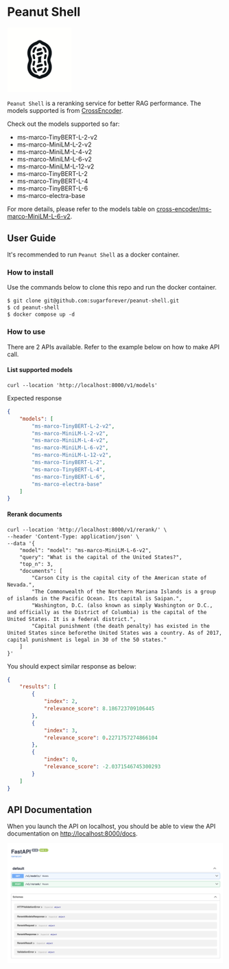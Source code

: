 # Peanut Shell

<img src="docs/images/logo.png" width=150 />

`Peanut Shell` is a reranking service for better RAG performance. The models supported is from [CrossEncoder](https://huggingface.co/cross-encoder).

Check out the models supported so far:

- ms-marco-TinyBERT-L-2-v2
- ms-marco-MiniLM-L-2-v2
- ms-marco-MiniLM-L-4-v2
- ms-marco-MiniLM-L-6-v2
- ms-marco-MiniLM-L-12-v2
- ms-marco-TinyBERT-L-2
- ms-marco-TinyBERT-L-4
- ms-marco-TinyBERT-L-6
- ms-marco-electra-base

For more details, please refer to the models table on [cross-encoder/ms-marco-MiniLM-L-6-v2](https://huggingface.co/cross-encoder/ms-marco-MiniLM-L-6-v2).

## User Guide

It's recommended to run `Peanut Shell` as a docker container.

### How to install

Use the commands below to clone this repo and run the docker container.

```shell
$ git clone git@github.com:sugarforever/peanut-shell.git
$ cd peanut-shell
$ docker compose up -d
```

### How to use

There are 2 APIs available. Refer to the example below on how to make API call.

#### List supported models

```shell
curl --location 'http://localhost:8000/v1/models'
```

Expected response

```json
{
    "models": [
        "ms-marco-TinyBERT-L-2-v2",
        "ms-marco-MiniLM-L-2-v2",
        "ms-marco-MiniLM-L-4-v2",
        "ms-marco-MiniLM-L-6-v2",
        "ms-marco-MiniLM-L-12-v2",
        "ms-marco-TinyBERT-L-2",
        "ms-marco-TinyBERT-L-4",
        "ms-marco-TinyBERT-L-6",
        "ms-marco-electra-base"
    ]
}
```

#### Rerank documents

```shell
curl --location 'http://localhost:8000/v1/rerank/' \
--header 'Content-Type: application/json' \
--data '{
    "model": "model": "ms-marco-MiniLM-L-6-v2",
    "query": "What is the capital of the United States?",
    "top_n": 3,
    "documents": [
        "Carson City is the capital city of the American state of Nevada.",
        "The Commonwealth of the Northern Mariana Islands is a group of islands in the Pacific Ocean. Its capital is Saipan.",
        "Washington, D.C. (also known as simply Washington or D.C., and officially as the District of Columbia) is the capital of the United States. It is a federal district.",
        "Capital punishment (the death penalty) has existed in the United States since beforethe United States was a country. As of 2017, capital punishment is legal in 30 of the 50 states."
    ]
}'
```

You should expect similar response as below:

```json
{
    "results": [
        {
            "index": 2,
            "relevance_score": 8.186723709106445
        },
        {
            "index": 3,
            "relevance_score": 0.2271757274866104
        },
        {
            "index": 0,
            "relevance_score": -2.0371546745300293
        }
    ]
}
```

## API Documentation

When you launch the API on localhost, you should be able to view the API documentation on [http://localhost:8000/docs](http://localhost:8000/docs).

![API Doc](./docs/images/api-doc.png)